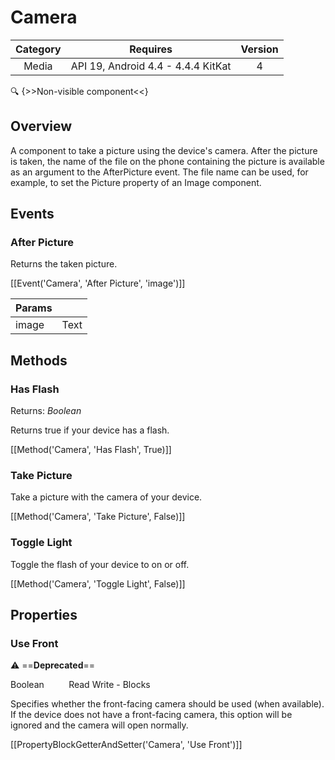 # Camera

| Category | Requires | Version |
|:--------:|:-------:|:--------:|
|Media|API 19, Android 4.4 - 4.4.4 KitKat|4|

:mag: {>>Non-visible component<<}

## Overview

A component to take a picture using the device's camera. After the picture is taken, the name of the file on the phone containing the picture is available as an argument to the AfterPicture event. The file name can be used, for example, to set the Picture property of an Image component.

## Events

### After Picture

Returns the taken picture.

[[Event('Camera', 'After Picture', 'image')]]

| Params | []() |
|--------|------|
|image|<span class="chip chip-text">Text</span>|


## Methods

### Has Flash

<span class="chip chip-boolean">Returns: <i>Boolean</i></span> 

Returns true if your device has a flash.

[[Method('Camera', 'Has Flash', True)]]

### Take Picture

Take a picture with the camera of your device.

[[Method('Camera', 'Take Picture', False)]]

### Toggle Light

Toggle the flash of your device to on or off.

[[Method('Camera', 'Toggle Light', False)]]

## Properties

### Use Front

:warning: ==**Deprecated**==

<span class="chip chip-boolean">Boolean</span>&nbsp;&nbsp;&nbsp;&nbsp;&nbsp;&nbsp;&nbsp;&nbsp;&nbsp;&nbsp;<span class="chip chip-rw">Read</span> <span class="chip chip-rw">Write</span> - <span class="chip chip-bd">Blocks</span> 

Specifies whether the front-facing camera should be used (when available). If the device does not have a front-facing camera, this option will be ignored and the camera will open normally.

[[PropertyBlockGetterAndSetter('Camera', 'Use Front')]]